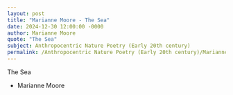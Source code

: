 ```yaml
---
layout: post
title: "Marianne Moore - The Sea"
date: 2024-12-30 12:00:00 -0000
author: Marianne Moore
quote: "The Sea"
subject: Anthropocentric Nature Poetry (Early 20th century)
permalink: /Anthropocentric Nature Poetry (Early 20th century)/Marianne Moore/Marianne Moore - The Sea
---
```


The Sea

- Marianne Moore

